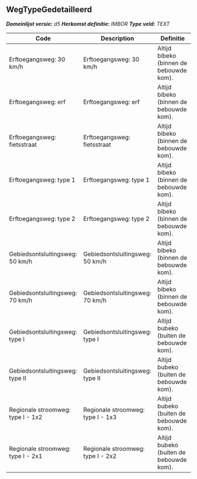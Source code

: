 ﻿## WegTypeGedetailleerd

*__Domeinlijst versie:__ d5*
*__Herkomst definitie:__ IMBOR*
*__Type veld:__ TEXT*

|__Code__ |__Description__ |__Definitie__	|
|	---	|	---	|   ---	| 
| Erftoegangsweg: 30 km/h | Erftoegangsweg: 30 km/h | Altijd bibeko (binnen de bebouwde kom). |
| Erftoegangsweg: erf | Erftoegangsweg: erf | Altijd bibeko (binnen de bebouwde kom). |
| Erftoegangsweg: fietsstraat | Erftoegangsweg: fietsstraat | Altijd bibeko (binnen de bebouwde kom). |
| Erftoegangsweg: type 1 | Erftoegangsweg: type 1 | Altijd bibeko (binnen de bebouwde kom). |
| Erftoegangsweg: type 2 | Erftoegangsweg: type 2 | Altijd bibeko (binnen de bebouwde kom). |
| Gebiedsontsluitingsweg: 50 km/h | Gebiedsontsluitingsweg: 50 km/h | Altijd bibeko (binnen de bebouwde kom). |
| Gebiedsontsluitingsweg: 70 km/h | Gebiedsontsluitingsweg: 70 km/h | Altijd bibeko (binnen de bebouwde kom). |
| Gebiedsontsluitingsweg: type I | Gebiedsontsluitingsweg: type I | Altijd bubeko (buiten de bebouwde kom). |
| Gebiedsontsluitingsweg: type II | Gebiedsontsluitingsweg: type II | Altijd bubeko (buiten de bebouwde kom). |
| Regionale stroomweg: type I - 1x2 | Regionale stroomweg: type I - 1x3 | Altijd bubeko (buiten de bebouwde kom). |
| Regionale stroomweg: type I - 2x1 | Regionale stroomweg: type I - 2x2 | Altijd bubeko (buiten de bebouwde kom). |
